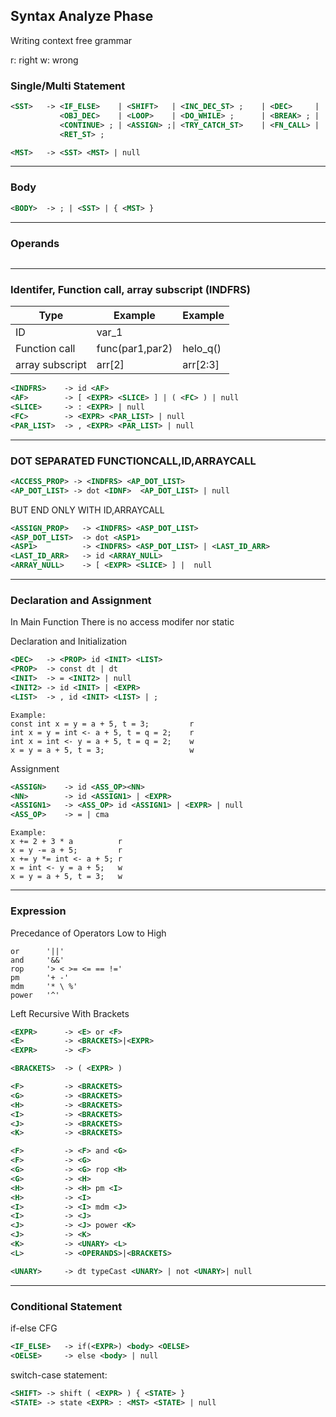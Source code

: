 ## Syntax Analyze Phase

Writing context free grammar

r: right
w: wrong

### Single/Multi Statement
```xml
<SST>   -> <IF_ELSE>    | <SHIFT>   | <INC_DEC_ST> ;    | <DEC>     |  
           <OBJ_DEC>    | <LOOP>    | <DO_WHILE> ;      | <BREAK> ; | 
           <CONTINUE> ; | <ASSIGN> ;| <TRY_CATCH_ST>    | <FN_CALL> | 
           <RET_ST> ;

<MST>   -> <SST> <MST> | null 
```
<hr>

### Body
```xml
<BODY>  -> ; | <SST> | { <MST> }
```
<hr>

### Operands
```xml
```
<hr>

### Identifer, Function call, array subscript (INDFRS)
| Type            | Example         | Example  |
|-----------------|-----------------|----------|
| ID              | var_1           |          |
| Function call   | func(par1,par2) | helo_q() |
| array subscript | arr[2]          | arr[2:3] |

```xml
<INDFRS>    -> id <AF>
<AF>        -> [ <EXPR> <SLICE> ] | ( <FC> ) | null
<SLICE>     -> : <EXPR> | null
<FC>        -> <EXPR> <PAR_LIST> | null
<PAR_LIST>  -> , <EXPR> <PAR_LIST> | null
```
<hr>

### DOT SEPARATED FUNCTIONCALL,ID,ARRAYCALL
```xml
<ACCESS_PROP> -> <INDFRS> <AP_DOT_LIST>
<AP_DOT_LIST> -> dot <IDNF>  <AP_DOT_LIST> | null
```

BUT END ONLY WITH ID,ARRAYCALL
```xml
<ASSIGN_PROP>   -> <INDFRS> <ASP_DOT_LIST>
<ASP_DOT_LIST>  -> dot <ASP1>
<ASP1>          -> <INDFRS> <ASP_DOT_LIST> | <LAST_ID_ARR>
<LAST_ID_ARR>   -> id <ARRAY_NULL>
<ARRAY_NULL>    -> [ <EXPR> <SLICE> ] |  null
```
<hr>

### Declaration and Assignment

In Main Function
There is no access modifer nor static

Declaration and Initialization
```xml
<DEC>   -> <PROP> id <INIT> <LIST>
<PROP>  -> const dt | dt
<INIT>  -> = <INIT2> | null
<INIT2> -> id <INIT> | <EXPR>
<LIST>  -> , id <INIT> <LIST> | ;
```

```
Example:
const int x = y = a + 5, t = 3;         r
int x = y = int <- a + 5, t = q = 2;    r
int x = int <- y = a + 5, t = q = 2;    w
x = y = a + 5, t = 3;                   w
```

Assignment
```xml
<ASSIGN>    -> id <ASS_OP><NN>
<NN>        -> id <ASSIGN1> | <EXPR> 
<ASSIGN1>   -> <ASS_OP> id <ASSIGN1> | <EXPR> | null 
<ASS_OP>    -> = | cma
```

```
Example:
x += 2 + 3 * a          r
x = y -= a + 5;         r
x += y *= int <- a + 5; r
x = int <- y = a + 5;   w
x = y = a + 5, t = 3;   w
```
<hr>

### Expression

Precedance of Operators Low to High
```
or      '||'
and     '&&'
rop     '> < >= <= == !='
pm      '+ -' 
mdm     '* \ %' 
power   '^'
```

Left Recursive 
With Brackets
```xml
<EXPR>      -> <E> or <F>
<E>         -> <BRACKETS>|<EXPR>
<EXPR>      -> <F>

<BRACKETS>  -> ( <EXPR> )

<F>         -> <BRACKETS>
<G>         -> <BRACKETS>
<H>         -> <BRACKETS>
<I>         -> <BRACKETS>
<J>         -> <BRACKETS>
<K>         -> <BRACKETS>

<F>         -> <F> and <G>
<F>         -> <G>
<G>         -> <G> rop <H>
<G>         -> <H>
<H>         -> <H> pm <I>
<H>         -> <I>
<I>         -> <I> mdm <J>
<I>         -> <J>
<J>         -> <J> power <K>
<J>         -> <K>
<K>         -> <UNARY> <L>
<L>         -> <OPERANDS>|<BRACKETS>

<UNARY>     -> dt typeCast <UNARY> | not <UNARY>| null
```
<hr>

### Conditional Statement

if-else CFG
```xml
<IF_ELSE>   -> if(<EXPR>) <body> <OELSE>
<OELSE>     -> else <body> | null
```

switch-case statement:
```xml
<SHIFT> -> shift ( <EXPR> ) { <STATE> }
<STATE> -> state <EXPR> : <MST> <STATE> | null
```
















